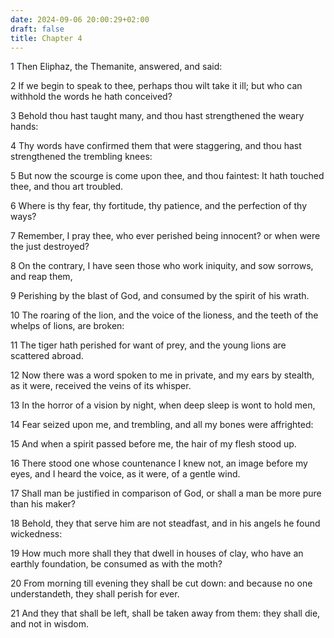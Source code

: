 ```yaml
---
date: 2024-09-06 20:00:29+02:00
draft: false
title: Chapter 4
---
```




1 Then Eliphaz, the Themanite, answered, and said:

2 If we begin to speak to thee, perhaps thou wilt take it ill; but who can withhold the words he hath conceived?

3 Behold thou hast taught many, and thou hast strengthened the weary hands:

4 Thy words have confirmed them that were staggering, and thou hast strengthened the trembling knees:

5 But now the scourge is come upon thee, and thou faintest: It hath touched thee, and thou art troubled.

6 Where is thy fear, thy fortitude, thy patience, and the perfection of thy ways?

7 Remember, I pray thee, who ever perished being innocent? or when were the just destroyed?

8 On the contrary, I have seen those who work iniquity, and sow sorrows, and reap them,

9 Perishing by the blast of God, and consumed by the spirit of his wrath.

10 The roaring of the lion, and the voice of the lioness, and the teeth of the whelps of lions, are broken:

11 The tiger hath perished for want of prey, and the young lions are scattered abroad.

12 Now there was a word spoken to me in private, and my ears by stealth, as it were, received the veins of its whisper.

13 In the horror of a vision by night, when deep sleep is wont to hold men,

14 Fear seized upon me, and trembling, and all my bones were affrighted:

15 And when a spirit passed before me, the hair of my flesh stood up.

16 There stood one whose countenance I knew not, an image before my eyes, and I heard the voice, as it were, of a gentle wind.

17 Shall man be justified in comparison of God, or shall a man be more pure than his maker?

18 Behold, they that serve him are not steadfast, and in his angels he found wickedness:

19 How much more shall they that dwell in houses of clay, who have an earthly foundation, be consumed as with the moth?

20 From morning till evening they shall be cut down: and because no one understandeth, they shall perish for ever.

21 And they that shall be left, shall be taken away from them: they shall die, and not in wisdom.

